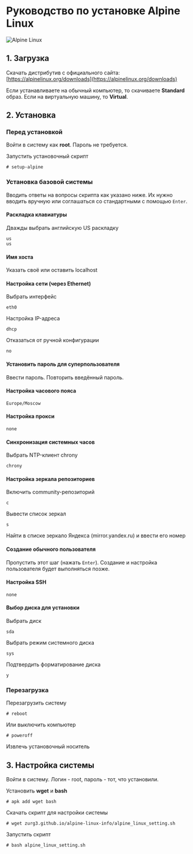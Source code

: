 # Руководство по установке Alpine Linux

![Alpine Linux](https://upload.wikimedia.org/wikipedia/commons/thumb/e/e6/Alpine_Linux.svg/1280px-Alpine_Linux.svg.png)

## 1. Загрузка
Скачать дистрибутив с официального сайта: [https://alpinelinux.org/downloads](https://alpinelinux.org/downloads)

Если устанавливаете на обычный компьютер, то скачиваете **Standard** образ. Если на виртуальную машину, то **Virtual**.

## 2. Установка
### Перед установкой
Войти в систему как **root**. Пароль не требуется.

Запустить установочный скрипт
```
# setup-alpine
```

### Установка базовой системы
Вводить ответы на вопросы скрипта как указано ниже. Их нужно вводить вручную или соглашаться со стандартными с помощью `Enter`.

#### Раскладка клавиатуры
Дважды выбрать английскую US раскладку
```
us
us
```

#### Имя хоста
Указать своё или оставить localhost

#### Настройка сети (через Ethernet)
Выбрать интерфейс
```
eth0
```
Настройка IP-адреса
```
dhcp
```
Отказаться от ручной конфигурации
```
no
```

#### Установить пароль для суперпользователя
Ввести пароль. Повторить введённый пароль.

#### Настройка часового пояса
```
Europe/Moscow
```

#### Настройка прокси
```
none
```

#### Синхронизация системных часов
Выбрать NTP-клиент chrony
```
chrony
```

#### Настройка зеркала репозиториев
Включить community-репозиторий
```
c
```
Вывести список зеркал
```
s
```
Найти в списке зеркало Яндекса (mirror.yandex.ru) и ввести его номер

#### Создание обычного пользователя
Пропустить этот шаг (нажать `Enter`). Создание и настройка пользователя будет выполняться позже.

#### Настройка SSH
```
none
```

#### Выбор диска для установки
Выбрать диск
```
sda
```
Выбрать режим системного диска
```
sys
```
Подтвердить форматирование диска
```
y
```

### Перезагрузка
Перезагрузить систему
```
# reboot
```
Или выключить компьютер
```
# poweroff
```
Извлечь установочный носитель

## 3. Настройка системы
Войти в систему. Логин - root, пароль - тот, что установили.

Установить **wget** и **bash**
```
# apk add wget bash
```
Скачать скрипт для настройки системы
```
# wget zurg3.github.io/alpine-linux-info/alpine_linux_setting.sh
```
Запустить скрипт
```
# bash alpine_linux_setting.sh
```
